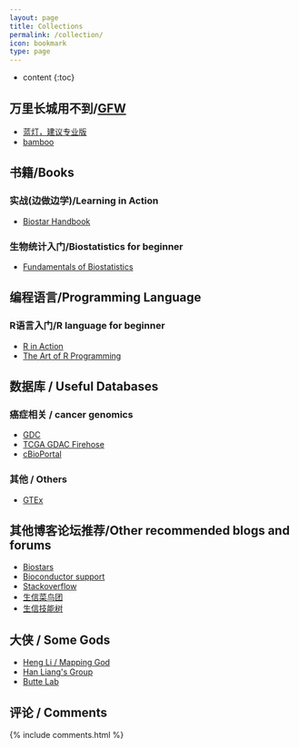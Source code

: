 ```yaml
---
layout: page
title: Collections
permalink: /collection/
icon: bookmark
type: page
---
```


* content
{:toc}

## 万里长城用不到/[GFW](https://baike.baidu.com/item/great%20firewall/4843556?fr=aladdin&fromid=18582731&fromtitle=GFW)

* [蓝灯，建议专业版](https://github.com/getlantern/lantern)
* [bamboo](https://github.com/bannedbook/fanqiang/wiki)

## 书籍/Books

### 实战(边做边学)/Learning in Action

* [Biostar Handbook](https://www.biostarhandbook.com/)

### 生物统计入门/Biostatistics for beginner

* [Fundamentals of Biostatistics](https://www.cengage.com/c/fundamentals-of-biostatistics-8e-rosner)

## 编程语言/Programming Language

### R语言入门/R language for beginner

* [R in Action](https://www.manning.com/books/r-in-action-second-edition)
* [The Art of R Programming](https://www.amazon.de/Art-Programming-Statistical-Software-Design/dp/1593273843)

## 数据库 / Useful Databases

### 癌症相关 / cancer genomics
* [GDC](https://portal.gdc.cancer.gov/)
* [TCGA GDAC Firehose](https://gdac.broadinstitute.org/)
* [cBioPortal](http://www.cbioportal.org/)

### 其他 / Others
* [GTEx](https://www.gtexportal.org/home/)

## 其他博客论坛推荐/Other recommended blogs and forums 

* [Biostars](https://www.biostars.org/)
* [Bioconductor support](https://support.bioconductor.org/)
* [Stackoverflow](https://stackoverflow.com/)
* [生信菜鸟团](http://www.bio-info-trainee.com/)
* [生信技能树](http://www.biotrainee.com/)

## 大侠 / Some Gods

* [Heng Li / Mapping God](http://lh3lh3.users.sourceforge.net/index.shtml)
* [Han Liang's Group](http://odin.mdacc.tmc.edu/~hliang1/index.html)
* [Butte Lab](http://buttelab.ucsf.edu/)

## 评论 / Comments

{% include comments.html %}
